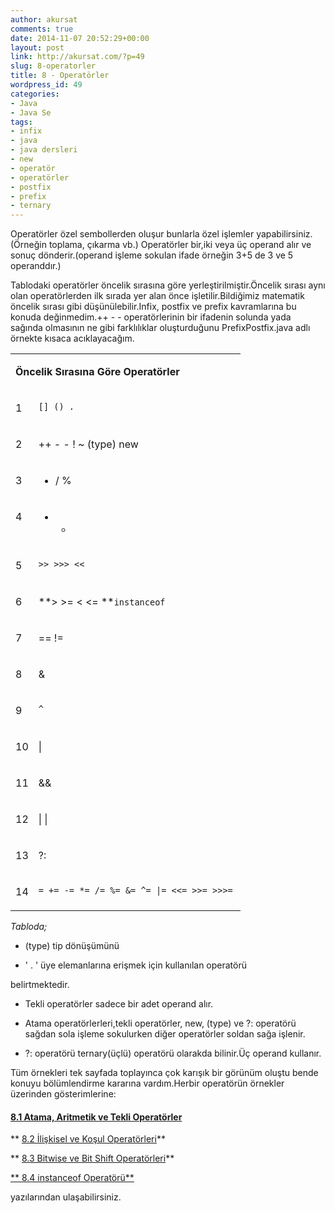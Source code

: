 ```yaml
---
author: akursat
comments: true
date: 2014-11-07 20:52:29+00:00
layout: post
link: http://akursat.com/?p=49
slug: 8-operatorler
title: 8 - Operatörler
wordpress_id: 49
categories:
- Java
- Java Se
tags:
- infix
- java
- java dersleri
- new
- operatör
- operatörler
- postfix
- prefix
- ternary
---
```


Operatörler özel sembollerden oluşur bunlarla özel işlemler yapabilirsiniz.(Örneğin toplama, çıkarma vb.) Operatörler bir,iki veya üç operand alır ve sonuç dönderir.(operand işleme sokulan ifade örneğin 3+5 de 3 ve 5 operanddır.)


Tablodaki operatörler öncelik sırasına göre yerleştirilmiştir.Öncelik sırası aynı olan operatörlerden ilk sırada yer alan önce işletilir.Bildiğimiz matematik öncelik sırası gibi düşünülebilir.Infix, postfix ve prefix kavramlarına bu konuda değinmedim.++ - - operatörlerinin bir ifadenin solunda yada sağında olmasının ne gibi farklılıklar oluşturduğunu PrefixPostfix.java adlı örnekte kısaca acıklayacağım.
<table cellpadding="3" width="100%" cellspacing="0" > 
<tbody >
<tr >

<td colspan="2" width="100%" valign="TOP" >


**Öncelik Sırasına Göre Operatörler**



</td>
</tr>
<tr valign="TOP" >

<td width="10%" >


1



</td>

<td width="90%" >


`[] () . `



</td>
</tr>
<tr valign="TOP" >

<td width="10%" >


2



</td>

<td width="90%" >


++ - - ! ~ (type) new



</td>
</tr>
<tr valign="TOP" >

<td width="10%" >


3



</td>

<td width="90%" >


* / %



</td>
</tr>
<tr valign="TOP" >

<td width="10%" >


4



</td>

<td width="90%" >


+ -



</td>
</tr>
<tr valign="TOP" >

<td width="10%" >


5



</td>

<td width="90%" >


`>> >>> << `



</td>
</tr>
<tr valign="TOP" >

<td width="10%" >


6



</td>

<td width="90%" >


**> >= < <= **`instanceof`



</td>
</tr>
<tr valign="TOP" >

<td width="10%" >


7



</td>

<td width="90%" >


== !=



</td>
</tr>
<tr valign="TOP" >

<td width="10%" >


8



</td>

<td width="90%" >


&



</td>
</tr>
<tr valign="TOP" >

<td width="10%" >


9



</td>

<td width="90%" >


`^`



</td>
</tr>
<tr valign="TOP" >

<td width="10%" >


10



</td>

<td width="90%" >


|



</td>
</tr>
<tr valign="TOP" >

<td width="10%" >


11



</td>

<td width="90%" >


&&



</td>
</tr>
<tr valign="TOP" >

<td width="10%" >


12



</td>

<td width="90%" >


| |



</td>
</tr>
<tr valign="TOP" >

<td width="10%" >


13



</td>

<td width="90%" >


?:



</td>
</tr>
<tr valign="TOP" >

<td width="10%" >


14



</td>

<td width="90%" >


`= += -= *= /= %= &= ^= |= <<= >>= >>>=`



</td>
</tr>
</tbody>
</table>


_Tabloda;_






	
  * (type) tip dönüşümünü



	
  * ' . ' üye elemanlarına erişmek için kullanılan operatörü




belirtmektedir.






	
  * Tekli operatörler sadece bir adet operand alır.




	
  * Atama operatörlerleri,tekli operatörler, new, (type) ve ?: operatörü sağdan sola işleme sokulurken diğer operatörler soldan sağa işlenir.




	
  * ?: operatörü ternary(üçlü) operatörü olarakda bilinir.Üç operand kullanır.







Tüm örnekleri tek sayfada toplayınca çok karışık bir görünüm oluştu bende konuyu bölümlendirme kararına vardım.Herbir operatörün örnekler üzerinden gösterimlerine:





#### **[8.1 Atama, Aritmetik ve Tekli Operatörler](http://www.akursat.com/8-1-atama-aritmetik-ve-tekli-operatorler/)**

** [8.2 İlişkisel ve Koşul Operatörleri](http://www.akursat.com/8-2-iliskisel-ve-kosul-operatorleri/)**

** [8.3 Bitwise ve Bit Shift Operatörleri](http://www.akursat.com/8-3-bitwise-ve-bit-shift-operatorleri/)**

[** 8.4 instanceof Operatörü**](http://www.akursat.com/8-4-instanceof-operatoru/)


yazılarından ulaşabilirsiniz.
